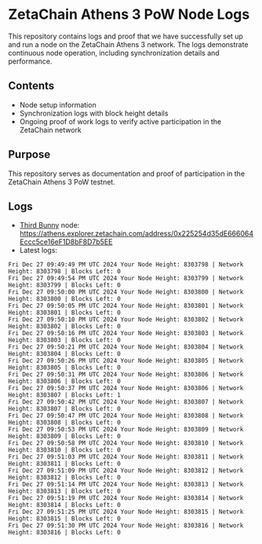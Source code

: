 # ZetaChain Athens 3 PoW Node Logs
This repository contains logs and proof that we have successfully set up and run a node on the ZetaChain Athens 3 network. The logs demonstrate continuous node operation, including synchronization details and performance.

## Contents
- Node setup information
- Synchronization logs with block height details
- Ongoing proof of work logs to verify active participation in the ZetaChain network

## Purpose
This repository serves as documentation and proof of participation in the ZetaChain Athens 3 PoW testnet.

## Logs

- [Third Bunny](https://thirdbunny.xyz/) node: https://athens.explorer.zetachain.com/address/0x225254d35dE666064Eccc5ce16eF1D8bF8D7b5EE
- Latest logs:
```
Fri Dec 27 09:49:49 PM UTC 2024 Your Node Height: 8303798 | Network Height: 8303798 | Blocks Left: 0
Fri Dec 27 09:49:54 PM UTC 2024 Your Node Height: 8303799 | Network Height: 8303799 | Blocks Left: 0
Fri Dec 27 09:50:00 PM UTC 2024 Your Node Height: 8303800 | Network Height: 8303800 | Blocks Left: 0
Fri Dec 27 09:50:05 PM UTC 2024 Your Node Height: 8303801 | Network Height: 8303801 | Blocks Left: 0
Fri Dec 27 09:50:10 PM UTC 2024 Your Node Height: 8303802 | Network Height: 8303802 | Blocks Left: 0
Fri Dec 27 09:50:16 PM UTC 2024 Your Node Height: 8303803 | Network Height: 8303803 | Blocks Left: 0
Fri Dec 27 09:50:21 PM UTC 2024 Your Node Height: 8303804 | Network Height: 8303804 | Blocks Left: 0
Fri Dec 27 09:50:26 PM UTC 2024 Your Node Height: 8303805 | Network Height: 8303805 | Blocks Left: 0
Fri Dec 27 09:50:31 PM UTC 2024 Your Node Height: 8303806 | Network Height: 8303806 | Blocks Left: 0
Fri Dec 27 09:50:37 PM UTC 2024 Your Node Height: 8303806 | Network Height: 8303807 | Blocks Left: 1
Fri Dec 27 09:50:42 PM UTC 2024 Your Node Height: 8303807 | Network Height: 8303807 | Blocks Left: 0
Fri Dec 27 09:50:47 PM UTC 2024 Your Node Height: 8303808 | Network Height: 8303808 | Blocks Left: 0
Fri Dec 27 09:50:53 PM UTC 2024 Your Node Height: 8303809 | Network Height: 8303809 | Blocks Left: 0
Fri Dec 27 09:50:58 PM UTC 2024 Your Node Height: 8303810 | Network Height: 8303810 | Blocks Left: 0
Fri Dec 27 09:51:03 PM UTC 2024 Your Node Height: 8303811 | Network Height: 8303811 | Blocks Left: 0
Fri Dec 27 09:51:09 PM UTC 2024 Your Node Height: 8303812 | Network Height: 8303812 | Blocks Left: 0
Fri Dec 27 09:51:14 PM UTC 2024 Your Node Height: 8303813 | Network Height: 8303813 | Blocks Left: 0
Fri Dec 27 09:51:19 PM UTC 2024 Your Node Height: 8303814 | Network Height: 8303814 | Blocks Left: 0
Fri Dec 27 09:51:25 PM UTC 2024 Your Node Height: 8303815 | Network Height: 8303815 | Blocks Left: 0
Fri Dec 27 09:51:30 PM UTC 2024 Your Node Height: 8303816 | Network Height: 8303816 | Blocks Left: 0
```
